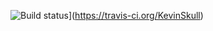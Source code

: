 ![Build status](https://travis-ci.org/KevinSkull/travis-lab.svg?master)](https://travis-ci.org/KevinSkull) 
